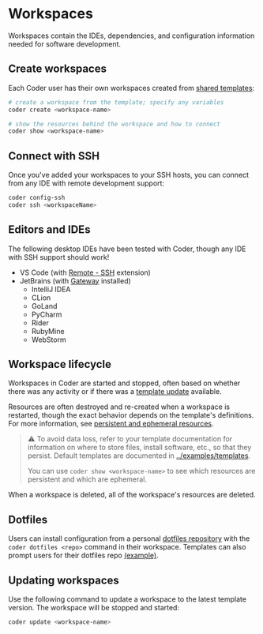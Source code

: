 # Workspaces

Workspaces contain the IDEs, dependencies, and configuration information needed
for software development.

## Create workspaces

Each Coder user has their own workspaces created from [shared
templates](./templates.md):

```sh
# create a workspace from the template; specify any variables
coder create <workspace-name>

# show the resources behind the workspace and how to connect
coder show <workspace-name>
```

## Connect with SSH

Once you've added your workspaces to your SSH hosts, you can connect from any
IDE with remote development support:

```sh
coder config-ssh
coder ssh <workspaceName>
```

## Editors and IDEs

The following desktop IDEs have been tested with Coder, though any IDE with SSH
support should work!

- VS Code (with [Remote -
  SSH](https://marketplace.visualstudio.com/items?itemName=ms-vscode-remote.remote-ssh)
  extension)
- JetBrains (with
  [Gateway](https://www.jetbrains.com/help/idea/remote-development-a.html#launch_gateway)
  installed)
  - IntelliJ IDEA
  - CLion
  - GoLand
  - PyCharm
  - Rider
  - RubyMine
  - WebStorm

## Workspace lifecycle

Workspaces in Coder are started and stopped, often based on whether there was
any activity or if there was a [template
update](./templates.md#manage-templates) available.

Resources are often destroyed and re-created when a workspace is restarted,
though the exact behavior depends on the template's definitions. For more
information, see [persistent and ephemeral
resources](./templates.md#persistent-and-ephemeral-resources).

> ⚠️ To avoid data loss, refer to your template documentation for information on
> where to store files, install software, etc., so that they persist. Default
> templates are documented in [../examples/templates](../examples/templates/).
>
> You can use `coder show <workspace-name>` to see which resources are
> persistent and which are ephemeral.

When a workspace is deleted, all of the workspace's resources are deleted.

## Dotfiles

Users can install configuration from a personal [dotfiles repository](https://dotfiles.github.io) with the `coder dotfiles <repo>`
command in their workspace. Templates can also prompt users for their dotfiles repo [(example)](../examples/templates/docker-with-dotfiles/README.md#how-it-works).

## Updating workspaces

Use the following command to update a workspace to the latest template version.
The workspace will be stopped and started:

```sh
coder update <workspace-name>
```
